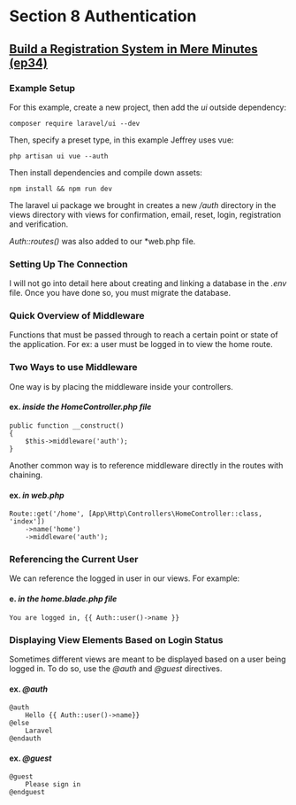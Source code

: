 # Section 8 Authentication

## [Build a Registration System in Mere Minutes (ep34)](https://laracasts.com/series/laravel-6-from-scratch/episodes/34?autoplay=true)

### Example Setup

For this example, create a new project, then add the *ui* outside dependency:

```
composer require laravel/ui --dev
```

Then, specify a preset type, in this example Jeffrey uses vue:

```
php artisan ui vue --auth
```

Then install dependencies and compile down assets:

```
npm install && npm run dev
```

The laravel ui package we brought in creates a new */auth* directory in the views directory with views for confirmation, email, reset, login, registration and verification.

*Auth::routes()* was also added to our *web.php file.

### Setting Up The Connection
I will not go into detail here about creating and linking a database in the *.env* file. Once you have done so, you must migrate the database.

### Quick Overview of Middleware
Functions that must be passed through to reach a certain point or state of the application. For ex: a user must be logged in to view the home route.

### Two Ways to use Middleware
One way is by placing the middleware inside your controllers.

#### ex. *inside the HomeController.php file*
```
public function __construct()
{
    $this->middleware('auth');
}
```

Another common way is to reference middleware directly in the routes with chaining.


#### ex. *in web.php*
```
Route::get('/home', [App\Http\Controllers\HomeController::class, 'index'])
    ->name('home')
    ->middleware('auth');
```

### Referencing the Current User
We can reference the logged in user in our views. For example:

#### e. *in the home.blade.php file*
```
You are logged in, {{ Auth::user()->name }}
```

### Displaying View Elements Based on Login Status
Sometimes different views are meant to be displayed based on a user being logged in. To do so, use the *@auth* and *@guest* directives.

#### ex. *@auth*
```
@auth
    Hello {{ Auth::user()->name}}
@else
    Laravel
@endauth
```

#### ex. *@guest*
```
@guest
    Please sign in
@endguest
```